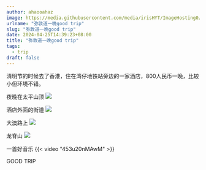 ```yaml
---
author: ahaooahaz
image: https://media.githubusercontent.com/media/irisHYT/ImageHosting0/main/images/midundao.webp
urlname: "弥敦道一晚good trip"
slug: "弥敦道一晚good trip"
date: 2024-04-25T14:39:23+08:00
title: "弥敦道一晚good trip"
tags:
  - trip
draft: false
---
```


<!--more-->

清明节的时候去了香港，住在湾仔地铁站旁边的一家酒店，800人民币一晚，比较小但环境不错。

夜晚在太平山顶
![](https://media.githubusercontent.com/media/irisHYT/ImageHosting0/main/images/taipingshanding-g.webp)

酒店外面的街道
![](https://media.githubusercontent.com/media/irisHYT/ImageHosting0/main/images/hkjiedao.webp)

大澳路上
![](https://media.githubusercontent.com/media/irisHYT/ImageHosting0/main/images/daaolushang.webp)

龙脊山
![](https://media.githubusercontent.com/media/irisHYT/ImageHosting0/main/images/longji.webp)

一首好音乐
{{< video "453u20nMAwM" >}}

GOOD TRIP

